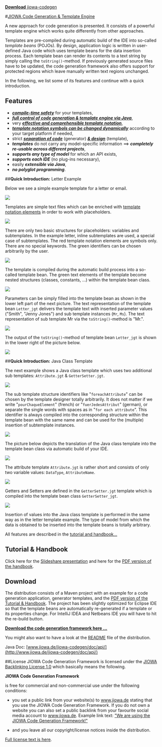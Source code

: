 [**Download** jiowa-codegen](http://www.jiowa.de/download.html)


#[JIOWA Code Generation &amp; Template Engine](http://www.jiowa.de/download.html)

A new approach for code generation is presented. It consists of a powerful template engine which works quite differently from other approaches.

Templates are pre-compiled during automatic build of the IDE into so-called _template beans_ (POJOs). By design, application logic is written in user-defined Java code which uses template beans for the data insertion process. Each template bean can render its contents to a text string by simply calling the `toString()`-method. If previously generated source files have to be updated, the code generation framework also offers support for protected regions which leave manually written text regions unchanged. 

In the following, we list some of its features and continue with a quick introduction.

## Features
* [**_compile-time safety_**](http://de.slideshare.net/Robert_Mencl/jiowa-code-generator-framework/13) for your templates,
* [**_full control of code generation & template engine via Java_**](http://de.slideshare.net/Robert_Mencl/jiowa-code-generator-framework/8),
* very [**_effective and comprehensible template notation_**](http://de.slideshare.net/Robert_Mencl/jiowa-code-generator-framework/24),
* [**_template notation symbols can be changed dynamically_**](http://de.slideshare.net/Robert_Mencl/jiowa-code-generator-framework/40) according to your target platform if needed,
* strict [**_separation of code_**](http://de.slideshare.net/Robert_Mencl/jiowa-code-generator-framework/9) (generator) [**_& design_**](http://de.slideshare.net/Robert_Mencl/jiowa-code-generator-framework/9) (template), 
* **_templates_** do not carry any model-specific information ==> **_completely re-usable across different projects_**,
* **_supports any type of model_** for which an API exists,
* **_supports each IDE_** (no plug-ins necessary),
* easily **_extensible via Java_**,
* **_no polyglot programming_**.

##**Quick Introduction:** Letter Example

Below we see a simple example template for a letter or email.

![](http://www.jiowa.de/_Media/folie-04_med.png)


Templates are simple text files which can be enriched with [template notation elements](http://de.slideshare.net/Robert_Mencl/jiowa-code-generator-framework/25) in order to work with placeholders.

![](http://www.jiowa.de/_Media/folie-05_med.png)


There are only two basic structures for placeholders: variables and subtemplates. In the example letter, inline subtemplates are used, a special case of subtemplates. The red template notation elements are symbols only. There are no special keywords. The green identifiers can be chosen arbitrarily by the user.

![](http://www.jiowa.de/_Media/folie-06_med.png)


The template is compiled during the automatic build process into a so-called template bean. The green text elements of the template become nested structures (classes, constants, ...) within the template bean class.

![](http://www.jiowa.de/_Media/folie-07_med.png)


Parameters can be simply filled into the template bean as shown in the lower left part of the next picture. The text representation of the template bean `Letter_jgt` delivers the template text with inserted parameter values ("Smith", "Jenny Jones") and sub template instances (`Mr`, `Ms`).  The text representation of sub template Mr via the `toString()`-method is "Mr.". 

![](http://www.jiowa.de/_Media/folie-08_med.png)


The output of the `toString()`-method of template bean `Letter_jgt` is shown in the lower right of the picture below.

![](http://www.jiowa.de/_Media/folie-09_med.png)


##**Quick Introduction:** Java Class Template

The next example shows a Java class template which uses two additional sub templates: `Attribute.jgt` & `GetterSetter.jgt`. 

![](http://www.jiowa.de/_Media/folie-11_med.png)

The sub template structure identifiers like "`foreachAttribute`" can be chosen by the template designer totally arbitrarily. It does not matter if we write "`pourChaqueElement`" (french) or "`fuerJedesAttribut`" (german), or separate the single words with spaces as in "`for each attribute`".  This identifier is always compiled into the corresponding structure within the template bean with the same name and can be used for the (multiple) insertion of subtemplate instances.

![](http://www.jiowa.de/_Media/folie-12_med.png)


The picture below depicts the translation of the Java class template into the template bean class via automatic build of your IDE.

![](http://www.jiowa.de/_Media/folie-13_med.png)

The attribute template `Attribute.jgt` is rather short and consists of only two variable values: `DataType`,  `AttributeName`.

![](http://www.jiowa.de/_Media/folie-14_med.png)

Getters and Setters are defined in the `GetterSetter.jgt` template which is compiled into the template bean class `GetterSetter_jgt`.

![](http://www.jiowa.de/_Media/folie-15_med.png)

Insertion of values into the Java class template is performed in the same way as in the letter template example. 
The type of model from which the data is obtained to be inserted into the template beans is totally arbitrary.

All features are described in the [tutorial and handbook...](http://de.slideshare.net/Robert_Mencl/jiowa-code-generator-framework)

## Tutorial & Handbook
Click here for the [Slideshare presentation](http://de.slideshare.net/Robert_Mencl/jiowa-code-generator-framework)
and here for the 
[PDF version of the handbook](http://www.jiowa.de/jiowa-codegen/doc/Jiowa-Code-Generation-Tutorial_and_Handbook-2.1.pdf).

## Download

The distribution consists of a Maven project with an example for a code generation application, generator templates, and the [PDF version of the Tutorial & Handbook](http://www.jiowa.de/jiowa-codegen/doc/Jiowa-Code-Generation-Tutorial_and_Handbook-2.1.pdf). 
The project has been slightly optimized for Eclipse IDE so that the template beans are automatically re-generated if a template or its properties change. For IntelliJ IDEA and Netbeans IDE you will have to hit the re-build button. 

[**Download the code generation framework here ...**](http://www.jiowa.de/download.html)

You might also want to have a look at the [README](http://www.jiowa.de/jiowa-codegen/README) file of the distribution.

Java Doc: [www.jiowa.de/jiowa-codegen/doc/api/](http://www.jiowa.de/jiowa-codegen/doc/api/)

##License
JIOWA Code Generation Framework is licensed under the 
[JIOWA Backlinking License 1.0](http://www.jiowa.de/jiowa-codegen-license.html)
which basically means the following.

**JIOWA Code Generation Framework**

is free for commercial and non-commercial use under the following conditions: 

* you set a public link from your website(s) to www.jiowa.de stating that you use the JIOWA Code Generation Framework. 
  If you do not own a website you can also set a public backlink from your favourite social media account to www.jiowa.de.
  Example link text: ["We are using the JIOWA Code Generation Framework!"](http://www.jiowa.de)

* and you leave all our copyright/license notices inside the distribution.

[Full license text is here](http://www.jiowa.de/jiowa-codegen-license.html).
